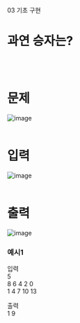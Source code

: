 03 기초 구현
# 과연 승자는?
<br>
<br>

# 문제
![image](https://github.com/user-attachments/assets/196c32f7-0eae-4131-a287-f83cfe5ec5cf)
<br>
<br>

# 입력
![image](https://github.com/user-attachments/assets/e8d4d917-4ee5-4e1e-bbd6-85572452df06)
<br>
<br>

# 출력
![image](https://github.com/user-attachments/assets/b81c92ba-8e10-405c-aa1a-b2de91c7cd9a)
<br>

### 예시1
입력<br>
5<br>
8 6 4 2 0<br>
1 4 7 10 13
<br>

출력<br>
1 9
<br>
